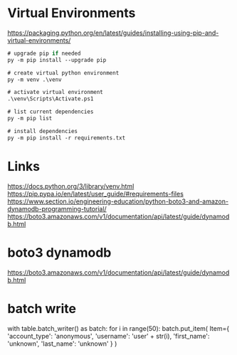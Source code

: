 # Virtual Environments
https://packaging.python.org/en/latest/guides/installing-using-pip-and-virtual-environments/

``` ps
# upgrade pip if needed
py -m pip install --upgrade pip

# create virtual python environment
py -m venv .\venv

# activate virtual environment
.\venv\Scripts\Activate.ps1

# list current dependencies
py -m pip list

# install dependencies
py -m pip install -r requirements.txt
```

# Links
https://docs.python.org/3/library/venv.html
https://pip.pypa.io/en/latest/user_guide/#requirements-files
https://www.section.io/engineering-education/python-boto3-and-amazon-dynamodb-programming-tutorial/
https://boto3.amazonaws.com/v1/documentation/api/latest/guide/dynamodb.html

# boto3 dynamodb
https://boto3.amazonaws.com/v1/documentation/api/latest/guide/dynamodb.html

# batch write
with table.batch_writer() as batch:
    for i in range(50):
        batch.put_item(
            Item={
                'account_type': 'anonymous',
                'username': 'user' + str(i),
                'first_name': 'unknown',
                'last_name': 'unknown'
            }
        )